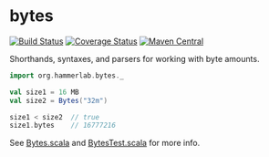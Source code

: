 # bytes

[![Build Status](https://travis-ci.org/hammerlab/io-utils.svg?branch=master)](https://travis-ci.org/hammerlab/io-utils)
[![Coverage Status](https://coveralls.io/repos/github/hammerlab/io-utils/badge.svg?branch=master)](https://coveralls.io/github/hammerlab/io-utils?branch=master)
[![Maven Central](https://img.shields.io/maven-central/v/org.hammerlab/bytes_2.11.svg?maxAge=600)](http://search.maven.org/#search%7Cga%7C1%7Corg.hammerlab%20bytes)

Shorthands, syntaxes, and parsers for working with byte amounts.

```scala
import org.hammerlab.bytes._

val size1 = 16 MB
val size2 = Bytes("32m")

size1 < size2  // true
size1.bytes    // 16777216
```

See [Bytes.scala](src/main/scala/org/hammerlab/bytes/Bytes.scala) and [BytesTest.scala](src/test/scala/org/hammerlab/bytes/BytesTest.scala) for more info.
